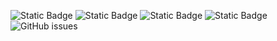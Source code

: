 ![Static Badge](https://img.shields.io/badge/blacklists-60-000000) ![Static Badge](https://img.shields.io/badge/blacklisted-2720161-cc0000) ![Static Badge](https://img.shields.io/badge/whitelisted-2242-00CC00) ![Static Badge](https://img.shields.io/badge/streaming_blacklist-28106-000000) ![GitHub issues](https://img.shields.io/github/issues/fabriziosalmi/blacklists)
